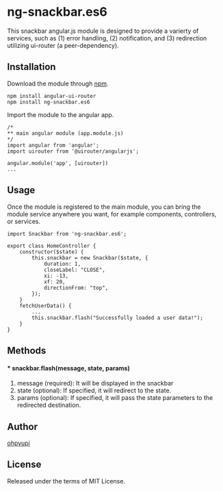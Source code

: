 # ng-snackbar.es6
This snackbar angular.js module is designed to provide a varierty of services, such as (1) error handling, (2) notification,
and (3) redirection utilizing ui-router (a peer-dependency).

## Installation
Download the module through [npm](https://www.npmjs.com/).
```
npm install angular-ui-router
npm install ng-snackbar.es6
```
Import the module to the angular app.
```
/*
** main angular module (app.module.js)
*/
import angular from 'angular';
import uirouter from '@uirouter/angularjs';

angular.module('app', [uirouter])
...
```

## Usage
Once the module is registered to the main module, you can bring the module service anywhere you want, for example components,
controllers, or services.

```
import Snackbar from 'ng-snackbar.es6';

export class HomeController {
	constructor($state) {
		this.snackbar = new Snackbar($state, {
			duration: 1,
			closeLabel: "CLOSE",
			xi: -13,
			xf: 20,
			directionFrom: "top",
		});
	}
	fetchUserData() {
		...
		this.snackbar.flash("Successfully loaded a user data!");
	}
}
```
## Methods
#### * snackbar.flash(message, state, params)
1) message (required): It will be displayed in the snackbar
2) state (optional): If specified, it will redirect to the state.
3) params (optional): If specified, it will pass the state parameters to the redirected destination.

## Author
[ohpyupi](https://ohpyupi.wordpress.com/)

## License
Released under the terms of MIT License.
